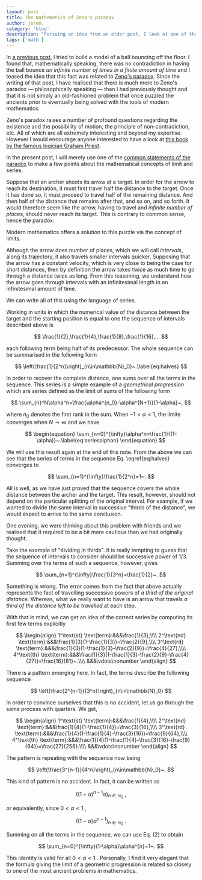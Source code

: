 ```yaml
---
layout: post
title: The mathematics of Zeno's paradox
author: jerem.
category: 'blog'
description: "Pursuing an idea from an older post, I look at one of the simplest statements of Zeno's paradox and derive known results about infinite series of real numbers."
tags: ['math']
---
```


In [a previous post](https://jrekier.github.io/blog/bouncing-balls/), I tried to build a model of a ball bouncing off the floor. I found that, mathematically speaking, there was no contradiction in having the ball bounce *an infinite number of times in a finite amount of time* and I teased the idea that this fact was related to [Zeno's paradox]([https://en.wikipedia.org/wiki/Zeno%27s_paradoxes](https://en.wikipedia.org/wiki/Zeno's_paradoxes)). Since the writing of that post, I have realised that there is much more to Zeno's paradox — philosophically speaking — than I had previously thought and that it is not simply an old-fashioned problem that once puzzled the ancients prior to eventually being solved with the tools of modern mathematics.

Zeno's paradox raises a number of profound questions regarding the existence and the possibility of motion, the principle of non-contradiction, etc. All of which are all extremely interesting and beyond my expertise. However I would encourage anyone interested to have a look at [this book by the famous logician Graham Priest](https://www.oxfordscholarship.com/view/10.1093/acprof:oso/9780199254057.001.0001/acprof-9780199254057).

In the present post, I will merely use one of the [common statements of the paradox](https://en.wikipedia.org/wiki/Zeno's_paradoxes#Arrow_paradox_(Fletcher's_paradox)) to make a few points about the mathematical concepts of limit and series.

Suppose that an archer shoots its arrow at a target. In order for the arrow to reach its destination, it must first travel half the distance to the target. Once it has done so, it must proceed to travel half of the remaining distance. And then half of the distance that remains after that, and so on, and so forth. It would therefore seem like the arrow, having to travel and *infinite number of places*, should never reach its target. This is contrary to common sense, hence the paradox.

Modern mathematics offers a solution to this puzzle via the concept of limits.

Although the arrow does number of places, which we will call *intervals*, along its trajectory, it also travels smaller intervals quicker. Supposing that the arrow has a constant velocity, which is very close to being the case for short distances, then by definition the arrow takes twice as much time to go through a distance twice as long. From this reasoning, we understand how the arrow goes through intervals with an infinitesimal length in an infinitesimal amount of time.

We can write all of this using the language of series.

Working in units in which the numerical value of the distance between the target and the starting position is equal to one the sequence of intervals described above is


$$
\frac{1}{2},\frac{1}{4},\frac{1}{8},\frac{1}{16},...
$$


each following term being half of its predecessor. The whole sequence can be summarised in the following form


$$
\left(\frac{1}{2^n}\right)_{n\in\mathbb{N}_0}~.\label{eq:halves}
$$


In order to recover the complete distance, one sums over all the terms in the sequence. This series is a simple example of a *geometrical progression* which are series defined as the limit of sums of the following form


$$
\sum_{n}^N\alpha^n=\frac{\alpha^{n_0}-\alpha^{N+1}}{1-\alpha}~,
$$


where $n_0$ denotes the first rank in the sum. When $-1<\alpha<1$, the limite converges when $N\rightarrow\infty$ and we have


$$
\begin{equation}
\sum_{n=0}^{\infty}\alpha^n=\frac{1}{(1-\alpha)}~.\label{eq:seriesalphan}
\end{equation}
$$


We will use this result again at the end of this note. From the above we can see that the series of terms in the sequence Eq. \eqref{eq:halves} converges to


$$
\sum_{n=1}^{\infty}\frac{1}{2^n}=1~.
$$


All is well, as we have just proved that the sequence covers the whole distance between the archer and the target. This result, however, should not depend on the particular splitting of the original interval. For example, if we wanted to divide the same interval in successive "thirds of the distance", we would expect to arrive to the same conclusion.

One evening, we were thinking about this problem with friends and we realised that it required to be a bit more cautious than we had originally thought.

Take the example of "dividing in thirds". It is really tempting to guess that the sequence of intervals to consider should be successive power of $1/3$. Summing over the terms of such a sequence, however, gives


$$
\sum_{n=1}^{\infty}\frac{1}{3^n}=\frac{1}{2}~.
$$


Something is wrong. The error comes from the fact that above actually represents the fact of travelling successive powers of *a third of the original distance*. Whereas, what we really want to have is an arrow that travels *a third of the distance left to be travelled* at each step.

With that in mind, we can get an idea of the correct series by computing its first few terms explicitly


$$
\begin{align}
1^\text{st} \text{term}:&&&\frac{1}{3},\\\\
2^\text{nd} \text{term}:&&&\frac{1}{3}(1-\frac{1}{3})=\frac{2}{9},\\\\
3^\text{rd} \text{term}:&&&\frac{1}{3}(1-\frac{1}{3}-\frac{2}{9})=\frac{4}{27},\\\\
4^\text{th} \text{term}:&&&\frac{1}{3}(1-\frac{1}{3}-\frac{2}{9}-\frac{4}{27})=\frac{16}{81}~.\\\\
&&&\vdots\nonumber
\end{align}
$$


There is a pattern emerging here. In fact, the terms describe the following sequence


$$
\left(\frac{2^{n-1}}{3^n}\right)_{n\in\mathbb{N}_0}
$$


In order to convince ourselves that this is no accident, let us go through the same process with quarters. We get,


$$
\begin{align}
1^\text{st} \text{term}:&&&\frac{1}{4},\\\\
2^\text{nd} \text{term}:&&&\frac{1}{4}(1-\frac{1}{4})=\frac{3}{16},\\\\
3^\text{rd} \text{term}:&&&\frac{1}{4}(1-\frac{1}{4}-\frac{3}{16})=\frac{9}{64},\\\\
4^\text{th} \text{term}:&&&\frac{1}{4}(1-\frac{1}{4}-\frac{3}{16}-\frac{9}{64})=\frac{27}{256}.\\\\
&&&\vdots\nonumber
\end{align}
$$


The pattern is repeating with the sequence now being


$$
\left(\frac{3^{n-1}}{4^n}\right)_{n\in\mathbb{N}_0}~.
$$


This kind of pattern is no accident. In fact, it can be written as


$$
\left((1-\alpha)^{n-1}\alpha\right)_{n\in\mathbb{N}_0}~,
$$


or equivalently, since $0<\alpha<1$ ,


$$
\left((1-\alpha) \alpha^{n-1}\right)_{n\in\mathbb{N}_0}~.
$$


Summing on all the terms in the sequence, we can use Eq. (2) to obtain


$$
\sum_{n=0}^{\infty}(1-\alpha)\alpha^{n}=1~.
$$

This identity is valid for all $0<\alpha<1$ . Personally, I find it very elegant that the formula giving the limit of a geometric progression is related so closely to one of the most ancient problems in mathematics.
